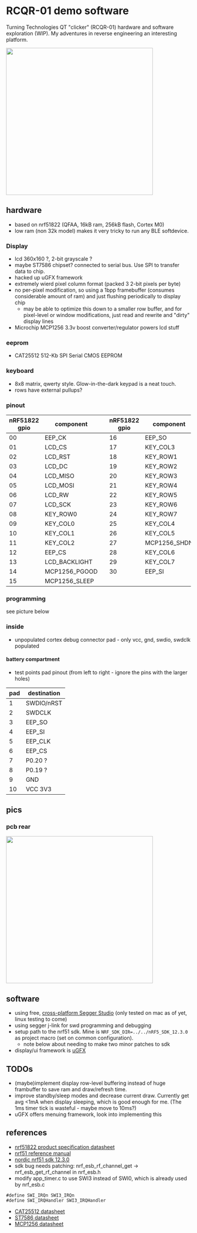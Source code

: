 # RCQR-01 demo software
Turning Technologies QT "clicker" (RCQR-01) hardware and software exploration (WIP).
My adventures in reverse engineering an interesting platform.

<img src="docs/rcqr01-04.jpg" width="400" />

## hardware
* based on nrf51822 (QFAA, 16kB ram, 256kB flash, Cortex M0)
* low ram (non 32k model) makes it very tricky to run any BLE softdevice.

### Display
 * lcd 360x160 ?, 2-bit grayscale ?
 * maybe ST7586 chipset? connected to serial bus. Use SPI to transfer data to chip.
 * hacked up uGFX framework
 * extremely wierd pixel column format (packed 3 2-bit pixels per byte)
 * no per-pixel modification, so using a 1bpp framebuffer (consumes considerable amount of ram) and just flushing periodically to display chip
   * may be able to optimize this down to a smaller row buffer, and for pixel-level or window modifications, just read and rewrite and "dirty" display lines
 * Microchip MCP1256 3.3v boost converter/regulator powers lcd stuff
 
### eeprom
 * CAT25512 512-Kb SPI Serial CMOS EEPROM
 
### keyboard
 * 8x8 matrix, qwerty style. Glow-in-the-dark keypad is a neat touch.
 * rows have external pullups?
 
### pinout

| nRF51822 gpio | component     | | nRF51822 gpio | component     |
|---------------|---------------|-|---------------|---------------|
| 00            | EEP_CK        | | 16            | EEP_SO        |
| 01            | LCD_CS        | | 17            | KEY_COL3      |
| 02            | LCD_RST       | | 18            | KEY_ROW1      |
| 03            | LCD_DC        | | 19            | KEY_ROW2      |
| 04            | LCD_MISO      | | 20            | KEY_ROW3      |
| 05            | LCD_MOSI      | | 21            | KEY_ROW4      |
| 06            | LCD_RW        | | 22            | KEY_ROW5      |
| 07            | LCD_SCK       | | 23            | KEY_ROW6      |
| 08            | KEY_ROW0      | | 24            | KEY_ROW7      |
| 09            | KEY_COL0      | | 25            | KEY_COL4      |
| 10            | KEY_COL1      | | 26            | KEY_COL5      |
| 11            | KEY_COL2      | | 27            | MCP1256_SHDN  |
| 12            | EEP_CS        | | 28            | KEY_COL6      |
| 13            | LCD_BACKLIGHT | | 29            | KEY_COL7      |
| 14            | MCP1256_PGOOD | | 30            | EEP_SI        |
| 15            | MCP1256_SLEEP |

### programming
see picture below
### inside
* unpopulated cortex debug connector pad - only vcc, gnd, swdio, swdclk populated
#### battery compartment
* test points pad pinout (from left to right - ignore the pins with the larger holes)

| pad | destination |
|-----|-------------|
| 1   | SWDIO/nRST  |
| 2   | SWDCLK      |
| 3   | EEP_SO      |
| 4   | EEP_SI      |
| 5   | EEP_CLK     |
| 6   | EEP_CS      |
| 7   | P0.20 ?     |
| 8   | P0.19 ?     |
| 9   | GND         |
| 10  | VCC 3V3     |

## pics
### pcb rear
<img src="docs/rcqr01-03.jpg" width="400" />

## software
* using free, [cross-platform Segger Studio](https://www.segger.com/products/development-tools/embedded-studio/) (only tested on mac as of yet, linux testing to come)
* using segger j-link for swd programming and debugging
* setup path to the nrf51 sdk. Mine is `NRF_SDK_DIR=../../nRF5_SDK_12.3.0` as project macro (set on common configuration).
  * note below about needing to make two minor patches to sdk
* display/ui framework is [uGFX](https://wiki.ugfx.io/index.php/Main_Page)

## TODOs
* (maybe)implement display row-level buffering instead of huge frambuffer to save ram and draw/refresh time.
* improve standby/sleep modes and decrease current draw. Currently get avg <1mA when display sleeping, which is good enough for me. (The 1ms timer tick is wasteful - maybe move to 10ms?)
* uGFX offers menuing framework, look into implementing this

## references

 * [nrf51822 product specification datasheet](http://infocenter.nordicsemi.com/pdf/nRF51822_PS_v3.1.pdf)
 * [nrf51 reference manual](http://infocenter.nordicsemi.com/pdf/nRF51_RM_v3.0.pdf)
 * [nordic nrf51 sdk 12.3.0](http://infocenter.nordicsemi.com/topic/com.nordic.infocenter.sdk5.v12.3.0/index.html)
  * sdk bug needs patching: nrf_esb_rf_channel_get -> nrf_esb_get_rf_channel in nrf_esb.h
  * modify app_timer.c to use SWI3 instead of SWI0, which is already used by nrf_esb.c
  ```
  #define SWI_IRQn SWI3_IRQn
  #define SWI_IRQHandler SWI3_IRQHandler
  ```
 * [CAT25512 datasheet](http://www.onsemi.com/pub/Collateral/CAT25512-D.PDF)
 * [ST7586 datasheet](https://www.buydisplay.com/download/ic/ST7586.pdf)
 * [MCP1256 datasheet](http://ww1.microchip.com/downloads/en/DeviceDoc/21989a.pdf)

 
